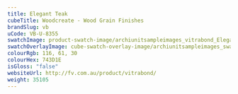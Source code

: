 ```yaml
---
title: Elegant Teak
cubeTitle: Woodcreate - Wood Grain Finishes
brandSlug: vb
uCode: VB-U-8355
swatchImage: product-swatch-image/archiunitsampleimages_vitrabond_Elegant_Teak.jpg
swatchOverlayImage: cube-swatch-overlay-image/archiunitsampleimages_swatch-overlay_vitrabond.png
colourRgb: 116, 61, 30
colourHex: 743D1E
isGloss: "false"
websiteUrl: http://fv.com.au/product/vitrabond/
weight: 35105
---
```

